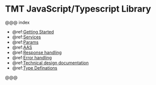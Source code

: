 # TMT JavaScript/Typescript Library

@@@ index

 - @ref:[Getting Started](common/getting-started.md)
 - @ref:[Services](services/index.md)
 - @ref:[Params](params/index.md)
 - @ref:[AAS](aas/csw-aas-js.md)
 - @ref:[Response handling](common/response-handling.md)
 - @ref:[Error handling](common/error-handling.md)
 - @ref:[Technical design documentation](technical/index.md)
 - @ref:[Type Definations](common/ts-docs.md)

@@@
